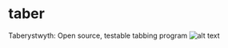 # taber

Taberystwyth: Open source, testable tabbing program
![alt text](https://codeship.com/projects/117336/status?branch=master "Build Status")
